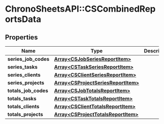 # ChronoSheetsAPI::CSCombinedReportsData

## Properties
Name | Type | Description | Notes
------------ | ------------- | ------------- | -------------
**series_job_codes** | [**Array&lt;CSJobSeriesReportItem&gt;**](CSJobSeriesReportItem.md) |  | [optional] 
**series_tasks** | [**Array&lt;CSTaskSeriesReportItem&gt;**](CSTaskSeriesReportItem.md) |  | [optional] 
**series_clients** | [**Array&lt;CSClientSeriesReportItem&gt;**](CSClientSeriesReportItem.md) |  | [optional] 
**series_projects** | [**Array&lt;CSProjectSeriesReportItem&gt;**](CSProjectSeriesReportItem.md) |  | [optional] 
**totals_job_codes** | [**Array&lt;CSJobTotalsReportItem&gt;**](CSJobTotalsReportItem.md) |  | [optional] 
**totals_tasks** | [**Array&lt;CSTaskTotalsReportItem&gt;**](CSTaskTotalsReportItem.md) |  | [optional] 
**totals_clients** | [**Array&lt;CSClientTotalsReportItem&gt;**](CSClientTotalsReportItem.md) |  | [optional] 
**totals_projects** | [**Array&lt;CSProjectTotalsReportItem&gt;**](CSProjectTotalsReportItem.md) |  | [optional] 


